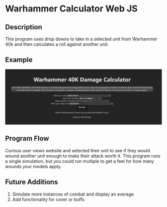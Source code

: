 # Warhammer Calculator Web JS

## Description	
This program uses drop downs to take in a selected unit from Warhammer 40k and then calculates a roll against another unit.
## Example

![alt text](/Warhammer_Calc.jpg "Example Image")

## Program Flow
Curious user views website and selected their unit to see if they would wound another unit enough to make their attack worth it. This program runs a single simulation, but you could run multiple to get a feel for how many wounds your models apply.


## Future Additions

 1. Simulate more instances of combat and display an average
 2. Add functionality for cover or buffs
